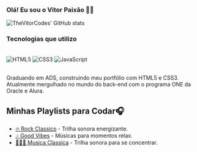 ### Olá! Eu sou o Vitor Paixão 👋🏼

![TheVitorCodes' GitHub stats](https://github-readme-stats.vercel.app/api?username=TheVitorCodes&show_icons=true&theme=aura)

### Tecnologias que utilizo

<div style="display: inline_block"><br/>
<img align="center" alt="HTML5" src="https://img.shields.io/badge/HTML5-E34F26?style=for-the-badge&logo=html5&logoColor=white">
<img align="center" alt="CSS3" src="https://img.shields.io/badge/CSS3-1572B6?style=for-the-badge&logo=css3&logoColor=white">
<img align="center" alt="JavaScript" src="https://img.shields.io/badge/JavaScript-F7DF1E?style=for-the-badge&logo=javascript&logoColor=black">
</div><br/>

Graduando em ADS, construindo meu portfólio com HTML5 e CSS3. Atualmente mergulhado no mundo do back-end com o programa ONE da Oracle e Alura.

## Minhas Playlists para Codar🎧

- [🔥 Rock Classico](https://open.spotify.com/playlist/2X3PN3AqDXbDaxta5hNAbB) - Trilha sonora energizante.
- [🎶 Good Vibes](https://open.spotify.com/playlist/5Dvk5C1IblALLuAtlTfb82) - Músicas para momentos relax.
- [🧘🏻‍♂️ Musica Classica](https://open.spotify.com/playlist/1kGtBpJnR0bPWX4JXi5wUo) - Trilha sonora para se concentrar.
